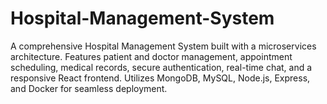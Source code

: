 # Hospital-Management-System
A comprehensive Hospital Management System built with a microservices architecture. Features patient and doctor management, appointment scheduling, medical records, secure authentication, real-time chat, and a responsive React frontend. Utilizes MongoDB, MySQL, Node.js, Express, and Docker for seamless deployment.
